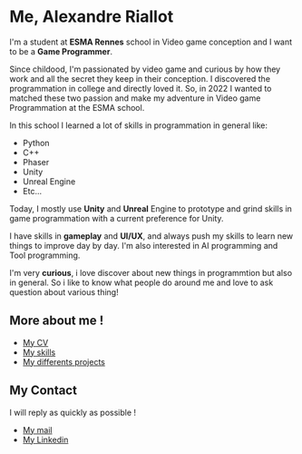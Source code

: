 # Me, Alexandre Riallot

I'm a student at **ESMA Rennes** school in Video game conception and I want to be a **Game Programmer**.

Since childood, I'm passionated by video game and curious by how they work and all the secret they keep in their conception. I discovered the programmation in college and directly loved it. So, in 2022 I wanted to matched these two passion and make my adventure in Video game Programmation at the ESMA school. 

In this school I learned a lot of skills in programmation in general like:

* Python
* C++
* Phaser
* Unity
* Unreal Engine
* Etc...

Today, I mostly use **Unity** and **Unreal** Engine to prototype and grind skills in game programmation with a current preference for Unity.

I have skills in **gameplay** and **UI/UX**, and always push my skills to learn new things to improve day by day. I'm also interested in AI programming and Tool programming. 

I'm very **curious**, i love discover about new things in programmtion but also in general. So i like to know what people do around me and love to ask question about various thing!


## More about me !

* [My CV](https://github.com/AshiyroMisachi/RiallotAlexandre_Portfolio/blob/main/Documents/RiallotAlexandre_CV.pdf)
* [My skills](https://github.com/AshiyroMisachi/RiallotAlexandre_Portfolio/blob/main/Skills/Skills.md)
* [My differents projects](https://github.com/AshiyroMisachi/RiallotAlexandre_Portfolio/blob/main/Projects/Projects.md)


## My Contact

I will reply as quickly as possible !

* [My mail](mailto:RiallotAlexandre@hotmail.com)
* [My Linkedin](https://www.linkedin.com/in/alexandre-riallot-582a4b351/) 